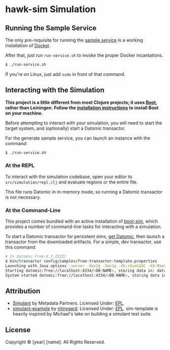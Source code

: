 # hawk-sim Simulation

## Running the Sample Service

The only pre-requisite for running the [sample service](https://github.com/homegrownlabs/sim-sample-service) is a working
installation of [Docker](https://docs.docker.com/).

After that, just run `run-service.sh` to invoke the proper Docker incantations.

```sh
$ ./run-service.sh
```

If you're on Linux, just add `sudo` in front of that command.

## Interacting with the Simulation

**This project is a little different from most Clojure projects; it uses
[Boot](http://boot-clj.com/), rather than Leiningen. Follow the [installation
instructions](https://github.com/boot-clj/boot#install) to install Boot on your
machine.**

Before attempting to interact with your simulation, you will need to start the
target system, and (optionally) start a Datomic transactor.

For the generate sample service, you can launch an instance with the command:

```sh
$ ./run-service.sh
```

### At the REPL

To interact with the simulation codebase, open your editor to
`src/simulation/repl.clj` and evaluate regions or the entire file.

This file runs Datomic in in-memory mode, so running a Datomic transactor is
not necessary.

### At the Command-Line

This project comes bundled with an active installation of
[boot-sim](https://github.com/homegrownlabs/boot-sim), which provides a number
of command-line tasks for interacting with a simulation.

To start a Datomic transactor for persistent sims, [get
Datomic](http://www.datomic.com/get-datomic.html), then launch a transactor
from the downloaded artifacts. For a simple, dev transactor, use this command:

```sh
# In datomic-free-X.Y.ZZZZ/
$ bin/transactor config/samples/free-transactor-template.properties
Launching with Java options -server -Xms1g -Xmx1g -XX:+UseG1GC -XX:MaxGCPauseMillis=50
Starting datomic:free://localhost:4334/<DB-NAME>, storing data in: data ...
System started datomic:free://localhost:4334/<DB-NAME>, storing data in: data
```

## Attribution

* [Simulant](github.com/datomic/simulant) by Metadata Partners. Licensed Under: [EPL](http://opensource.org/licenses/eclipse-1.0.php).
* [simulant-example](https://github.com/mtnygard/simulant-example/) by [mtnygard](https://github.com/mtnygard/). Licensed Under: [EPL](http://opensource.org/licenses/eclipse-1.0.php). sim-template is heavily inspired by Michael's take on building a simulant test suite.

## License

Copyright © [year] [name]. All Rights Reserved.
